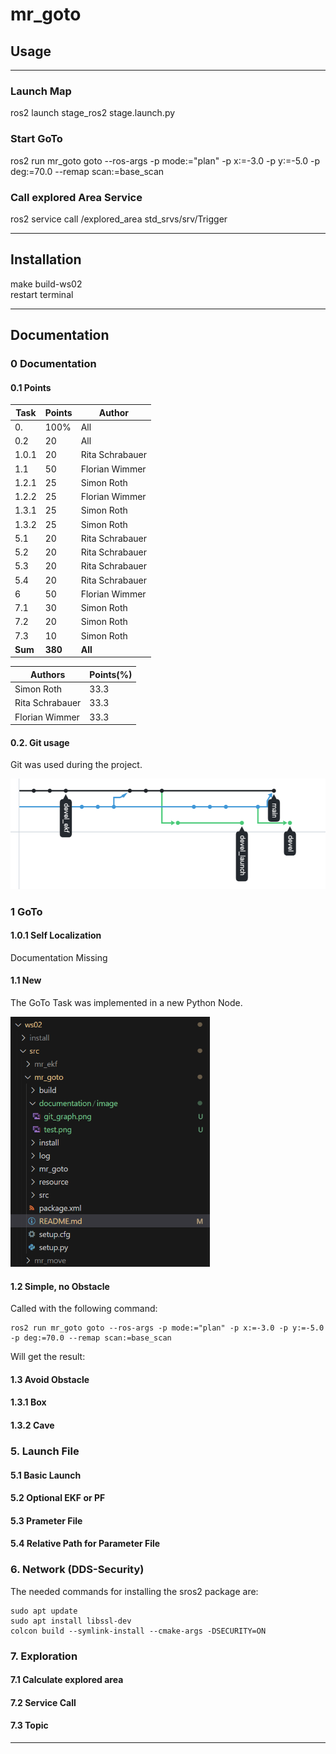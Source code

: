 # mr_goto

## Usage
---
### Launch Map
ros2 launch stage_ros2 stage.launch.py

### Start GoTo
ros2 run mr_goto goto --ros-args -p mode:="plan" -p x:=-3.0 -p y:=-5.0 -p deg:=70.0 --remap scan:=base_scan

### Call explored Area Service
ros2 service call /explored_area std_srvs/srv/Trigger

---
## Installation
make build-ws02\
restart terminal

---
## Documentation
### 0 Documentation
#### 0.1 Points
|Task|Points|Author|
|---|---|---|
|0.|100%|All|
|0.2|20|All|
|1.0.1|20|Rita Schrabauer|
|1.1|50|Florian Wimmer|
|1.2.1|25|Simon Roth|
|1.2.2|25|Florian Wimmer|
|1.3.1|25|Simon Roth|
|1.3.2|25|Simon Roth|
|5.1|20|Rita Schrabauer|
|5.2|20|Rita Schrabauer|
|5.3|20|Rita Schrabauer|
|5.4|20|Rita Schrabauer|
|6|50|Florian Wimmer|
|7.1|30|Simon Roth|
|7.2|20|Simon Roth|
|7.3|10|Simon Roth|
|**Sum**|**380**|**All**|

|Authors|Points(%)|
|---|---|
|Simon Roth|33.3|
|Rita Schrabauer|33.3|
|Florian Wimmer|33.3|


#### 0.2. Git usage
Git was used during the project.

<img src="docs/image/git_graph.png">

### 1 GoTo
#### 1.0.1 Self Localization 
Documentation Missing
#### 1.1 New 
The GoTo Task was implemented in a new Python Node.

<img src="docs/image/new_node.png" height="
400">

#### 1.2 Simple, no Obstacle
Called with the following command:
```
ros2 run mr_goto goto --ros-args -p mode:="plan" -p x:=-3.0 -p y:=-5.0 -p deg:=70.0 --remap scan:=base_scan
```
Will get the result:

#### 1.3 Avoid Obstacle
#### 1.3.1 Box
#### 1.3.2 Cave
### 5. Launch File
#### 5.1 Basic Launch
#### 5.2 Optional EKF or PF
#### 5.3 Prameter File
#### 5.4 Relative Path for Parameter File
### 6. Network (DDS-Security)
The needed commands for installing the sros2 package are:
```
sudo apt update
sudo apt install libssl-dev
colcon build --symlink-install --cmake-args -DSECURITY=ON
```
### 7. Exploration
#### 7.1 Calculate explored area
#### 7.2 Service Call
#### 7.3 Topic

---
